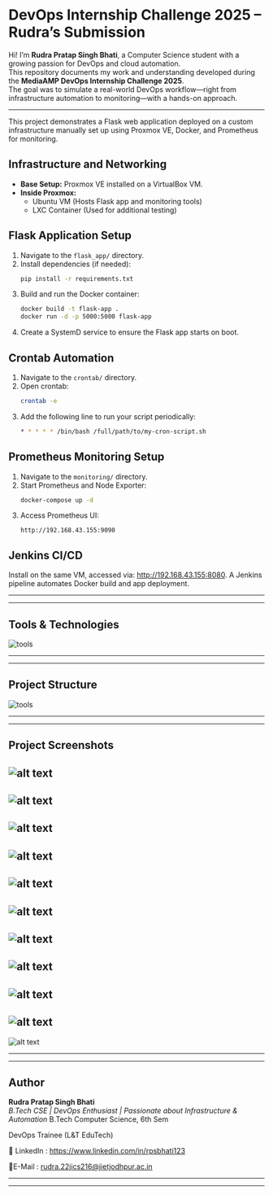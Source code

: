 #  DevOps Internship Challenge 2025 – Rudra’s Submission

Hi! I’m **Rudra Pratap Singh Bhati**, a Computer Science student with a growing passion for DevOps and cloud automation.  
This repository documents my work and understanding developed during the **MediaAMP DevOps Internship Challenge 2025**.  
The goal was to simulate a real-world DevOps workflow—right from infrastructure automation to monitoring—with a hands-on approach.


__________________________________________________________________________________________



This project demonstrates a Flask web application deployed on a custom infrastructure manually set up using Proxmox VE, Docker, and Prometheus for monitoring.

## Infrastructure and Networking

- **Base Setup:** Proxmox VE installed on a VirtualBox VM.
- **Inside Proxmox:**
  - Ubuntu VM (Hosts Flask app and monitoring tools)
  - LXC Container (Used for additional testing)

## Flask Application Setup

1. Navigate to the `flask_app/` directory.
2. Install dependencies (if needed):
   ```bash
   pip install -r requirements.txt
   ```
3. Build and run the Docker container:
   ```bash
   docker build -t flask-app .
   docker run -d -p 5000:5000 flask-app
   ```
4. Create a SystemD service to ensure the Flask app starts on boot.

## Crontab Automation

1. Navigate to the `crontab/` directory.
2. Open crontab:
   ```bash
   crontab -e
   ```
3. Add the following line to run your script periodically:
   ```bash
   * * * * * /bin/bash /full/path/to/my-cron-script.sh
   ```

## Prometheus Monitoring Setup

1. Navigate to the `monitoring/` directory.
2. Start Prometheus and Node Exporter:
   ```bash
   docker-compose up -d
   ```
3. Access Prometheus UI:
   ```
   http://192.168.43.155:9090
   
   ```
 
## Jenkins CI/CD
Install on the same VM, accessed via: http://192.168.43.155:8080. A Jenkins pipeline automates Docker build and app deployment.

---
---


##  Tools & Technologies 
 

![tools](assets\tools.png)

__________________________________________________________________________________________
---
##  Project Structure


![tools](assets\directory.png)

---
---

##  Project Screenshots

![alt text](<screenshots/WhatsApp Image 2025-04-07 at 02.23.43_a619ee19.jpg>)
---
![alt text](image-1.png)
---
![alt text](<screenshots/Screenshot (23).png>)
---
![alt text](<screenshots/WhatsApp Image 2025-04-07 at 02.23.42_d9894c6a.jpg>)
---
![alt text](image.png)
---
![alt text](image-3.png)
---
![alt text](image-2.png)
---

![alt text](image-4.png)
---
![alt text](image-5.png)
---
![alt text](image-7.png)
---
![alt text](image-6.png)






---
---

## Author

**Rudra Pratap Singh Bhati**  
_B.Tech CSE | DevOps Enthusiast | Passionate about Infrastructure & Automation_
 B.Tech Computer Science, 6th Sem
 
 DevOps Trainee (L&T EduTech)

🔗 LinkedIn : https://www.linkedin.com/in/rpsbhati123

📧E-Mail : rudra.22jics216@jietjodhpur.ac.in

---
---

